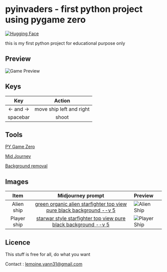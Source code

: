 # pyinvaders - first python project using pygame zero

[![Hugging Face](https://img.shields.io/badge/%F0%9F%A4%97%20Hugging%20Face-blue)](https://github.com/lemoine-yann)

this is my first python project for educational purpose only

## Preview

![Game Preview](https://s3.eu-west-1.amazonaws.com/lemoine.yann/github/pyinvaders/preview.PNG)

## Keys

|    Key    |          Action          |
|:---------:|:------------------------:|
| <- and -> | move ship left and right |
| spacebar  |          shoot           |

## Tools
[PY Game Zero](https://pgzero-french.readthedocs.io)

[Mid Journey](https://www.midjourney.com/app/)

[Background removal](https://hotpot.ai/remove-background)

## Images

|    Item     |                             Midjourney prompt                             | Preview                                                                                         |
|:-----------:|:-------------------------------------------------------------------------:|:------------------------------------------------------------------------------------------------|
| Alien ship  | [green organic alien starfighter top view pure black background --v 5 ]() | ![Alien Ship](https://s3.eu-west-1.amazonaws.com/lemoine.yann/github/pyinvaders/alienship.png)  |
| Player ship |    [starwar style starfighter top view pure black background --v 5]()     | ![Player Ship](https://s3.eu-west-1.amazonaws.com/lemoine.yann/github/pyinvaders/playership.png) |


## Licence

This stuff is free for all, do what you want

Contact : [lemoine.yann31@gmail.com](mailto:lemoine.yann31@gmail.com)
